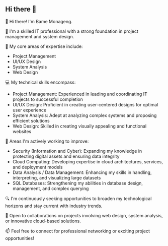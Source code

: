 ## Hi there 👋

<div>
<p>👋 Hi there! I'm Bame Monageng.</p>

💼 I'm a skilled IT professional with a strong foundation in project management and system design.

🚀 My core areas of expertise include:
- Project Management
- UI/UX Design
- System Analysis
- Web Design

💻 My technical skills encompass:
- Project Management: Experienced in leading and coordinating IT projects to successful completion
- UI/UX Design: Proficient in creating user-centered designs for optimal user experience
- System Analysis: Adept at analyzing complex systems and proposing efficient solutions
- Web Design: Skilled in creating visually appealing and functional websites

🌱 Areas I'm actively working to improve:
- Security (Information and Cyber): Expanding my knowledge in protecting digital assets and ensuring data integrity
- Cloud Computing: Developing expertise in cloud architectures, services, and deployment models
- Data Analysis / Data Management: Enhancing my skills in handling, interpreting, and visualizing large datasets
- SQL Databases: Strengthening my abilities in database design, management, and complex querying

🔍 I'm continuously seeking opportunities to broaden my technological horizons and stay current with industry trends.

🤝 Open to collaborations on projects involving web design, system analysis, or innovative cloud-based solutions.

📫 Feel free to connect for professional networking or exciting project opportunities!
</div>
